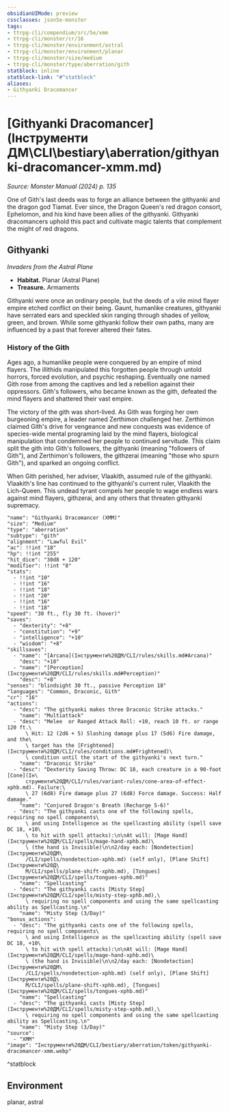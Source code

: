 ```yaml
---
obsidianUIMode: preview
cssclasses: json5e-monster
tags:
- ttrpg-cli/compendium/src/5e/xmm
- ttrpg-cli/monster/cr/16
- ttrpg-cli/monster/environment/astral
- ttrpg-cli/monster/environment/planar
- ttrpg-cli/monster/size/medium
- ttrpg-cli/monster/type/aberration/gith
statblock: inline
statblock-link: "#^statblock"
aliases:
- Githyanki Dracomancer
---
```

# [Githyanki Dracomancer](Інструменти ДМ\CLI\bestiary\aberration/githyanki-dracomancer-xmm.md)
*Source: Monster Manual (2024) p. 135*  

One of Gith's last deeds was to forge an alliance between the githyanki and the dragon god Tiamat. Ever since, the Dragon Queen's red dragon consort, Ephelomon, and his kind have been allies of the githyanki. Githyanki dracomancers uphold this pact and cultivate magic talents that complement the might of red dragons.

## Githyanki

*Invaders from the Astral Plane*

- **Habitat.** Planar (Astral Plane)  
- **Treasure.** Armaments  

Githyanki were once an ordinary people, but the deeds of a vile mind flayer empire etched conflict on their being. Gaunt, humanlike creatures, githyanki have serrated ears and speckled skin ranging through shades of yellow, green, and brown. While some githyanki follow their own paths, many are influenced by a past that forever altered their fates.

### History of the Gith

Ages ago, a humanlike people were conquered by an empire of mind flayers. The illithids manipulated this forgotten people through untold horrors, forced evolution, and psychic reshaping. Eventually one named Gith rose from among the captives and led a rebellion against their oppressors. Gith's followers, who became known as the gith, defeated the mind flayers and shattered their vast empire.

The victory of the gith was short-lived. As Gith was forging her own burgeoning empire, a leader named Zerthimon challenged her. Zerthimon claimed Gith's drive for vengeance and new conquests was evidence of species-wide mental programing laid by the mind flayers, biological manipulation that condemned her people to continued servitude. This claim split the gith into Gith's followers, the githyanki (meaning "followers of Gith"), and Zerthimon's followers, the githzerai (meaning "those who spurn Gith"), and sparked an ongoing conflict.

When Gith perished, her adviser, Vlaakith, assumed rule of the githyanki. Vlaakith's line has continued to the githyanki's current ruler, Vlaakith the Lich-Queen. This undead tyrant compels her people to wage endless wars against mind flayers, githzerai, and any others that threaten githyanki supremacy.

```statblock
"name": "Githyanki Dracomancer (XMM)"
"size": "Medium"
"type": "aberration"
"subtype": "gith"
"alignment": "Lawful Evil"
"ac": !!int "18"
"hp": !!int "255"
"hit_dice": "30d8 + 120"
"modifier": !!int "8"
"stats":
  - !!int "10"
  - !!int "16"
  - !!int "18"
  - !!int "20"
  - !!int "16"
  - !!int "18"
"speed": "30 ft., fly 30 ft. (hover)"
"saves":
  - "dexterity": "+8"
  - "constitution": "+9"
  - "intelligence": "+10"
  - "wisdom": "+8"
"skillsaves":
  - "name": "[Arcana](Інструменти%20ДМ/CLI/rules/skills.md#Arcana)"
    "desc": "+10"
  - "name": "[Perception](Інструменти%20ДМ/CLI/rules/skills.md#Perception)"
    "desc": "+8"
"senses": "blindsight 30 ft., passive Perception 18"
"languages": "Common, Draconic, Gith"
"cr": "16"
"actions":
  - "desc": "The githyanki makes three Draconic Strike attacks."
    "name": "Multiattack"
  - "desc": "Melee  or Ranged Attack Roll: +10, reach 10 ft. or range 120 ft.\
      \ Hit: 12 (2d6 + 5) Slashing damage plus 17 (5d6) Fire damage, and the\
      \ target has the [Frightened](Інструменти%20ДМ/CLI/rules/conditions.md#Frightened)\
      \ condition until the start of the githyanki's next turn."
    "name": "Draconic Strike"
  - "desc": "Dexterity Saving Throw: DC 18, each creature in a 90-foot [Cone](Ін\
      струменти%20ДМ/CLI/rules/variant-rules/cone-area-of-effect-xphb.md). Failure:\
      \ 27 (6d8) Fire damage plus 27 (6d8) Force damage. Success: Half damage."
    "name": "Conjured Dragon's Breath (Recharge 5-6)"
  - "desc": "The githyanki casts one of the following spells, requiring no spell components\
      \ and using Intelligence as the spellcasting ability (spell save DC 18, +10\
      \ to hit with spell attacks):\n\nAt will: [Mage Hand](Інструменти%20ДМ/CLI/spells/mage-hand-xphb.md)\
      \ (the hand is Invisible)\n\n2/day each: [Nondetection](Інструменти%20ДМ\
      /CLI/spells/nondetection-xphb.md) (self only), [Plane Shift](Інструменти%20Д\
      М/CLI/spells/plane-shift-xphb.md), [Tongues](Інструменти%20ДМ/CLI/spells/tongues-xphb.md)"
    "name": "Spellcasting"
  - "desc": "The githyanki casts [Misty Step](Інструменти%20ДМ/CLI/spells/misty-step-xphb.md),\
      \ requiring no spell components and using the same spellcasting ability as Spellcasting.\n"
    "name": "Misty Step (3/Day)"
"bonus_actions":
  - "desc": "The githyanki casts one of the following spells, requiring no spell components\
      \ and using Intelligence as the spellcasting ability (spell save DC 18, +10\
      \ to hit with spell attacks):\n\nAt will: [Mage Hand](Інструменти%20ДМ/CLI/spells/mage-hand-xphb.md)\
      \ (the hand is Invisible)\n\n2/day each: [Nondetection](Інструменти%20ДМ\
      /CLI/spells/nondetection-xphb.md) (self only), [Plane Shift](Інструменти%20Д\
      М/CLI/spells/plane-shift-xphb.md), [Tongues](Інструменти%20ДМ/CLI/spells/tongues-xphb.md)"
    "name": "Spellcasting"
  - "desc": "The githyanki casts [Misty Step](Інструменти%20ДМ/CLI/spells/misty-step-xphb.md),\
      \ requiring no spell components and using the same spellcasting ability as Spellcasting.\n"
    "name": "Misty Step (3/Day)"
"source":
  - "XMM"
"image": "Інструменти%20ДМ/CLI/bestiary/aberration/token/githyanki-dracomancer-xmm.webp"
```
^statblock

## Environment

planar, astral